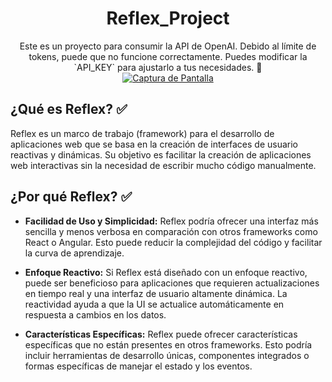 <div align="center">
  <h1>Reflex_Project</h1>
</div>

<div align="center">
  Este es un proyecto para consumir la API de OpenAI. Debido al límite de tokens, puede que no funcione correctamente. Puedes modificar la `API_KEY` para ajustarlo a tus necesidades. 👋
</div>

<div align="center">
  <a href="https://www.datascienceportfol.io/CristhianCO" target="_blank">
    <img src="https://datasciencecc.s3.us-east-2.amazonaws.com/Screenshot+2024-08-08+at+4.21.32%E2%80%AFPM.png" alt="Captura de Pantalla">
  </a>
</div>

## ¿Qué es Reflex? ✅

Reflex es un marco de trabajo (framework) para el desarrollo de aplicaciones web que se basa en la creación de interfaces de usuario reactivas y dinámicas. Su objetivo es facilitar la creación de aplicaciones web interactivas sin la necesidad de escribir mucho código manualmente.

## ¿Por qué Reflex? ✅

- **Facilidad de Uso y Simplicidad:** Reflex podría ofrecer una interfaz más sencilla y menos verbosa en comparación con otros frameworks como React o Angular. Esto puede reducir la complejidad del código y facilitar la curva de aprendizaje.

- **Enfoque Reactivo:** Si Reflex está diseñado con un enfoque reactivo, puede ser beneficioso para aplicaciones que requieren actualizaciones en tiempo real y una interfaz de usuario altamente dinámica. La reactividad ayuda a que la UI se actualice automáticamente en respuesta a cambios en los datos.

- **Características Específicas:** Reflex puede ofrecer características específicas que no están presentes en otros frameworks. Esto podría incluir herramientas de desarrollo únicas, componentes integrados o formas específicas de manejar el estado y los eventos.
